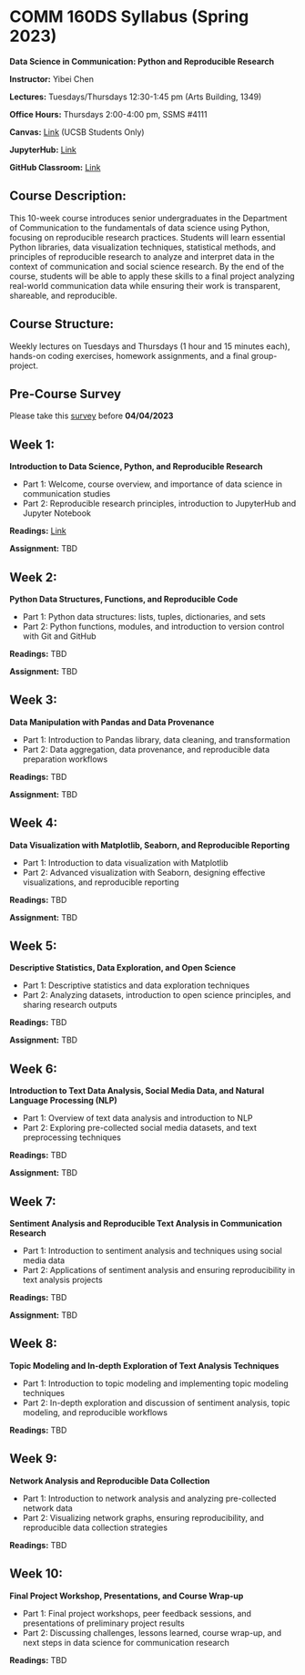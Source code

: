 # COMM 160DS Syllabus (Spring 2023)

**Data Science in Communication: Python and Reproducible Research**

**Instructor:** Yibei Chen

**Lectures:** Tuesdays/Thursdays 12\:30-1:45 pm (Arts Building, 1349)

**Office Hours:** Thursdays 2\:00-4:00 pm, SSMS \#4111

**Canvas:** [Link](https://ucsb.instructure.com/courses/7864) (UCSB Students Only)

**JupyterHub:** [Link](https://comm160ds.lsit.ucsb.edu)

**GitHub Classroom:** [Link](https://classroom.github.com/classrooms/128882250-comm160ds-s23)

## Course Description:
This 10-week course introduces senior undergraduates in the Department of Communication to the fundamentals of data science using Python, focusing on reproducible research practices. Students will learn essential Python libraries, data visualization techniques, statistical methods, and principles of reproducible research to analyze and interpret data in the context of communication and social science research. By the end of the course, students will be able to apply these skills to a final project analyzing real-world communication data while ensuring their work is transparent, shareable, and reproducible.

## Course Structure: 
Weekly lectures on Tuesdays and Thursdays (1 hour and 15 minutes each), hands-on coding exercises, homework assignments, and a final group-project.

## Pre-Course Survey

Please take this [survey](https://forms.gle/dkTaauehBxCDqvpf8) before **04/04/2023**

<!-- This anonymous pre-course survey is designed to help us understand your current knowledge and experience in Python programming, data science, and reproducible research. Your responses will not impact your grades or standing in the course. The information collected will be used to tailor our teaching approach, ensure that the course content is relevant to your learning goals, and assess teaching outcomes. Thank you for your valuable input. -->

## Week 1: 

**Introduction to Data Science, Python, and Reproducible Research**

- Part 1: Welcome, course overview, and importance of data science in communication studies
- Part 2: Reproducible research principles, introduction to JupyterHub and Jupyter Notebook

**Readings:** [Link](Readings.md#week-1-introduction-to-data-science-python-and-reproducible-research)

**Assignment:** TBD

## Week 2: 

**Python Data Structures, Functions, and Reproducible Code**

- Part 1: Python data structures: lists, tuples, dictionaries, and sets
- Part 2: Python functions, modules, and introduction to version control with Git and GitHub

**Readings:** TBD

**Assignment:** TBD

## Week 3: 

**Data Manipulation with Pandas and Data Provenance**

- Part 1: Introduction to Pandas library, data cleaning, and transformation
- Part 2: Data aggregation, data provenance, and reproducible data preparation workflows

**Readings:** TBD

**Assignment:** TBD

## Week 4: 

**Data Visualization with Matplotlib, Seaborn, and Reproducible Reporting**

- Part 1: Introduction to data visualization with Matplotlib
- Part 2: Advanced visualization with Seaborn, designing effective visualizations, and reproducible reporting

**Readings:** TBD

**Assignment:** TBD

## Week 5: 

**Descriptive Statistics, Data Exploration, and Open Science**

- Part 1: Descriptive statistics and data exploration techniques
- Part 2: Analyzing datasets, introduction to open science principles, and sharing research outputs

**Readings:** TBD

**Assignment:** TBD

## Week 6: 

**Introduction to Text Data Analysis, Social Media Data, and Natural Language Processing (NLP)**

- Part 1: Overview of text data analysis and introduction to NLP
- Part 2: Exploring pre-collected social media datasets, and text preprocessing techniques

**Readings:** TBD

**Assignment:** TBD

## Week 7: 

**Sentiment Analysis and Reproducible Text Analysis in Communication Research**

- Part 1: Introduction to sentiment analysis and techniques using social media data
- Part 2: Applications of sentiment analysis and ensuring reproducibility in text analysis projects

**Readings:** TBD

**Assignment:** TBD

## Week 8: 

**Topic Modeling and In-depth Exploration of Text Analysis Techniques**

- Part 1: Introduction to topic modeling and implementing topic modeling techniques
- Part 2: In-depth exploration and discussion of sentiment analysis, topic modeling, and reproducible workflows

**Readings:** TBD

## Week 9: 

**Network Analysis and Reproducible Data Collection**

- Part 1: Introduction to network analysis and analyzing pre-collected network data
- Part 2: Visualizing network graphs, ensuring reproducibility, and reproducible data collection strategies

**Readings:** TBD


## Week 10: 

**Final Project Workshop, Presentations, and Course Wrap-up**

- Part 1: Final project workshops, peer feedback sessions, and presentations of preliminary project results
- Part 2: Discussing challenges, lessons learned, course wrap-up, and next steps in data science for communication research

**Readings:** TBD
